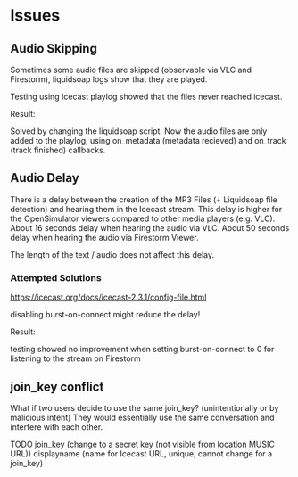 # Issues

## Audio Skipping

Sometimes some audio files are skipped (observable via VLC and Firestorm), liquidsoap logs show that they are played.

Testing using Icecast playlog showed that the files never reached icecast.

Result:

Solved by changing the liquidsoap script. Now the audio files are only added to the playlog, using on_metadata (metadata recieved) and on_track (track finished) callbacks.


## Audio Delay

There is a delay between the creation of the MP3 Files (+ Liquidsoap file detection) and hearing them in the Icecast stream.
This delay is higher for the OpenSimulator viewers compared to other media players (e.g. VLC).
About 16 seconds delay when hearing the audio via VLC.
About 50 seconds delay when hearing the audio via Firestorm Viewer.

The length of the text / audio does not affect this delay.

### Attempted Solutions

https://icecast.org/docs/icecast-2.3.1/config-file.html

disabling burst-on-connect might reduce the delay!

Result:

testing showed no improvement when setting burst-on-connect to 0 for listening to the stream on Firestorm

## join_key conflict

What if two users decide to use the same join_key? (unintentionally or by malicious intent) They would essentially use the same conversation and interfere with each other.

TODO join_key (change to a secret key (not visible from location MUSIC URL))
displayname (name for Icecast URL, unique, cannot change for a join_key)